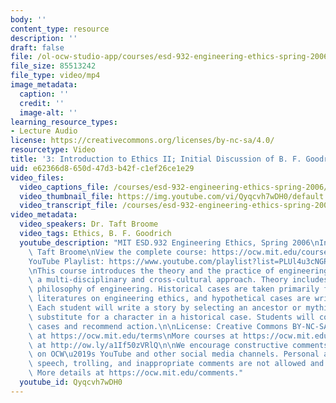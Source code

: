 ```yaml
---
body: ''
content_type: resource
description: ''
draft: false
file: /ol-ocw-studio-app/courses/esd-932-engineering-ethics-spring-2006/mitesd_932s06_lec03_360p_16_9.mp4
file_size: 85513242
file_type: video/mp4
image_metadata:
  caption: ''
  credit: ''
  image-alt: ''
learning_resource_types:
- Lecture Audio
license: https://creativecommons.org/licenses/by-nc-sa/4.0/
resourcetype: Video
title: '3: Introduction to Ethics II; Initial Discussion of B. F. Goodrich Case'
uid: e62366d8-650d-47d3-b42f-c1ef26ce1e29
video_files:
  video_captions_file: /courses/esd-932-engineering-ethics-spring-2006/1XGDS-lrc0AnJyfy1zowoaLPdAOeFEe0m_transcript.webvtt
  video_thumbnail_file: https://img.youtube.com/vi/Qyqcvh7wDH0/default.jpg
  video_transcript_file: /courses/esd-932-engineering-ethics-spring-2006/1XGDS-lrc0AnJyfy1zowoaLPdAOeFEe0m_transcript.pdf
video_metadata:
  video_speakers: Dr. Taft Broome
  video_tags: Ethics, B. F. Goodrich
  youtube_description: "MIT ESD.932 Engineering Ethics, Spring 2006\nInstructor: Dr.\
    \ Taft Broome\nView the complete course: https://ocw.mit.edu/courses/esd-932-engineering-ethics-spring-2006/\n\
    YouTube Playlist: https://www.youtube.com/playlist?list=PLUl4u3cNGP61YF5HCMnGUwJ8D-PNNs3OR\n\
    \nThis course introduces the theory and the practice of engineering ethics using\
    \ a multi-disciplinary and cross-cultural approach. Theory includes ethics and\
    \ philosophy of engineering. Historical cases are taken primarily from the scholarly\
    \ literatures on engineering ethics, and hypothetical cases are written by students.\
    \ Each student will write a story by selecting an ancestor or mythic hero as a\
    \ substitute for a character in a historical case. Students will compare these\
    \ cases and recommend action.\n\nLicense: Creative Commons BY-NC-SA\nMore information\
    \ at https://ocw.mit.edu/terms\nMore courses at https://ocw.mit.edu\nSupport OCW\
    \ at http://ow.ly/a1If50zVRlQ\n\nWe encourage constructive comments and discussion\
    \ on OCW\u2019s YouTube and other social media channels. Personal attacks, hate\
    \ speech, trolling, and inappropriate comments are not allowed and may be removed.\
    \ More details at https://ocw.mit.edu/comments."
  youtube_id: Qyqcvh7wDH0
---
```

